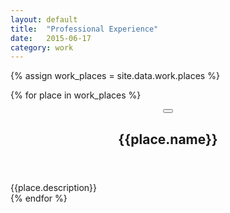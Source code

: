```yaml
---
layout: default
title:  "Professional Experience"
date:   2015-06-17
category: work
---
```


{% assign work_places = site.data.work.places %}

{% for place in work_places %}
  <div id="{{place.id}}" class="panel panel-primary">
    <header class="panel-heading">
      <span class="pull-right">
        <button class="btn btn-danger disabled">
          <span class="glyphicon glyphicon-remove"></span>
        </button>
      </span>
      <h2>{{place.name}}</h2>
    </header>
    <div class="panel-body">
      {{place.description}}
    </div>
  </div>
{% endfor %}
